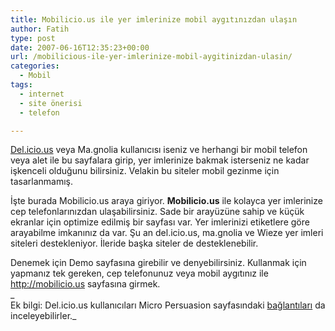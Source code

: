 ```yaml
---
title: Mobilicio.us ile yer imlerinize mobil aygıtınızdan ulaşın
author: Fatih
type: post
date: 2007-06-16T12:35:23+00:00
url: /mobilicious-ile-yer-imlerinize-mobil-aygitinizdan-ulasin/
categories:
  - Mobil
tags:
  - internet
  - site önerisi
  - telefon

---
```

[Del.icio.us][1] veya Ma.gnolia kullanıcısı iseniz ve herhangi bir mobil telefon veya alet ile bu sayfalara girip, yer imlerinize bakmak isterseniz ne kadar işkenceli olduğunu bilirsiniz. Velakin bu siteler mobil gezinme için tasarlanmamış.

İşte burada Mobilicio.us araya giriyor. **Mobilicio.us** ile kolayca yer imlerinize cep telefonlarınızdan ulaşabilirsiniz. Sade bir arayüzüne sahip ve küçük ekranlar için optimize edilmiş bir sayfası var. Yer imlerinizi etiketlere göre arayabilme imkanınız da var. Şu an del.icio.us, ma.gnolia ve Wieze yer imleri siteleri destekleniyor. İleride başka siteler de desteklenebilir.

Denemek için Demo sayfasına girebilir ve denyebilirsiniz. Kullanmak için yapmanız tek gereken, cep telefonunuz veya mobil aygıtınız ile http://mobilicio.us sayfasına girmek.  
_  
Ek bilgi: Del.icio.us kullanıcıları Micro Persuasion sayfasındaki [bağlantıları][2] da inceleyebilirler._

 [1]: http://del.icio.us
 [2]: http://www.micropersuasion.com/2006/04/delicious_mobil.html